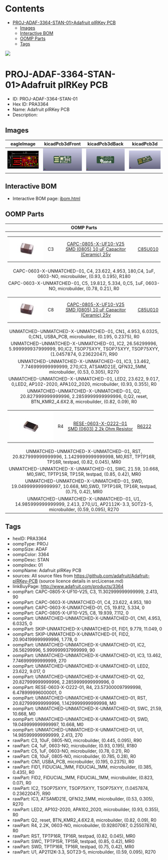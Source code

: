 



Contents
========

* [PROJ-ADAF-3364-STAN-01>Adafruit pIRKey PCB](#proj-adaf-3364-stan-01adafruit-pirkey-pcb)
	* [Images](#images)
	* [Interactive BOM](#interactive-bom)
	* [OOMP Parts](#oomp-parts)
	* [Tags](#tags)
  
![][im]
# PROJ-ADAF-3364-STAN-01>Adafruit pIRKey PCB

- ID: PROJ-ADAF-3364-STAN-01
- Hex ID: PRA3364
- Name: Adafruit pIRKey PCB
- Description: 

## Images
  
  

|eagleImage|kicadPcb3dFront|kicadPcb3dBack|kicadPcb3d|
| :---: | :---: | :---: | :---: |
|[![eagleImage](eagleImage_140.png)](eagleImage_600.png)|[![kicadPcb3dFront](kicadPcb3dFront_140.png)](kicadPcb3dFront_600.png)|[![kicadPcb3dBack](kicadPcb3dBack_140.png)](kicadPcb3dBack_600.png)|[![kicadPcb3d](kicadPcb3d_140.png)](kicadPcb3d_600.png)|

## Interactive BOM

- Interactive BOM page: [ibom.html](kicad/bom/ibom.html)

## OOMP Parts
  

|OOMP Parts|
| :---: |
|<table><tr><td>![CAPC-0805-X-UF10-V25](https://raw.githubusercontent.com/oomlout/oomlout_OOMP_parts/main/CAPC-0805-X-UF10-V25/image_140.jpg)</td><td> C3</td><td>[CAPC-0805-X-UF10-V25<br>SMD (0805) 10 uF Capacitor (Ceramic) 25v](https://github.com/oomlout/oomlout_OOMP_parts/tree/main/CAPC-0805-X-UF10-V25/)</td><td>[C85U010](https://github.com/oomlout/oomlout_OOMP_parts/tree/main/CAPC-0805-X-UF10-V25/)</td></tr></table>|
|CAPC-0603-X-UNMATCHED-01, C4, 23.622, 4.953, 180,C4, 1uF, 0603-NO, microbuilder, (0.93, 0.195), R180|
|CAPC-0603-X-UNMATCHED-01, C5, 19.812, 5.334, 0,C5, 1uF, 0603-NO, microbuilder, (0.78, 0.21), R0|
|<table><tr><td>![CAPC-0805-X-UF10-V25](https://raw.githubusercontent.com/oomlout/oomlout_OOMP_parts/main/CAPC-0805-X-UF10-V25/image_140.jpg)</td><td> C8</td><td>[CAPC-0805-X-UF10-V25<br>SMD (0805) 10 uF Capacitor (Ceramic) 25v](https://github.com/oomlout/oomlout_OOMP_parts/tree/main/CAPC-0805-X-UF10-V25/)</td><td>[C85U010](https://github.com/oomlout/oomlout_OOMP_parts/tree/main/CAPC-0805-X-UF10-V25/)</td></tr></table>|
|UNMATCHED-UNMATCHED-X-UNMATCHED-01, CN1, 4.953, 6.0325, 0,CN1, USBA_PCB, microbuilder, (0.195, 0.2375), R0|
|UNMATCHED-UNMATCHED-X-UNMATCHED-01, IC2, 26.56299996, 5.999999937999999, 90,IC2, TSOP75XYY, TSOP75XYY, TSOP75XYY, (1.0457874, 0.23622047), R90|
|UNMATCHED-UNMATCHED-X-UNMATCHED-01, IC3, 13.462, 7.746999999999999, 270,IC3, ATSAMD21E, QFN32_5MM, microbuilder, (0.53, 0.305), R270|
|UNMATCHED-UNMATCHED-X-UNMATCHED-01, LED2, 23.622, 9.017, 0,LED2, AP102-2020, APA102_2020, microbuilder, (0.93, 0.355), R0|
|UNMATCHED-UNMATCHED-X-UNMATCHED-01, Q2, 20.827999999999996, 2.2859999999999996, 0,Q2, reset, BTN_KMR2_4.6X2.8, microbuilder, (0.82, 0.09), R0|
|<table><tr><td>![RESE-0603-X-O222-01](https://raw.githubusercontent.com/oomlout/oomlout_OOMP_parts/main/RESE-0603-X-O222-01/image_140.jpg)</td><td> R4</td><td>[RESE-0603-X-O222-01<br>SMD (0603) 2.2k Ohm Resistor](https://github.com/oomlout/oomlout_OOMP_parts/tree/main/RESE-0603-X-O222-01/)</td><td>[R6222](https://github.com/oomlout/oomlout_OOMP_parts/tree/main/RESE-0603-X-O222-01/)</td></tr></table>|
|UNMATCHED-UNMATCHED-X-UNMATCHED-01, RST, 20.827999999999996, 1.1429999999999998, M0,RST, TPTP16R, TP16R, testpad, (0.82, 0.045), MR0|
|UNMATCHED-UNMATCHED-X-UNMATCHED-01, SWC, 21.59, 10.668, M0,SWC, TPTP15R, TP15R, testpad, (0.85, 0.42), MR0|
|UNMATCHED-UNMATCHED-X-UNMATCHED-01, SWD, 19.049999999999997, 10.668, M0,SWD, TPTP16R, TP16R, testpad, (0.75, 0.42), MR0|
|UNMATCHED-UNMATCHED-X-UNMATCHED-01, U1, 14.985999999999999, 2.413, 270,U1, AP2112K-3.3, SOT23-5, microbuilder, (0.59, 0.095), R270|

## Tags

- hexID: PRA3364
- oompType: PROJ
- oompSize: ADAF
- oompColor: 3364
- oompDesc: STAN
- oompIndex: 01
- oompName: Adafruit pIRKey PCB
- sources: All source files from https://github.com/adafruit/Adafruit-pIRKey-PCB (source licence details in srcLicense.md)
- linkBuyPage: http://www.adafruit.com/products/3364
- oompPart: CAPC-0805-X-UF10-V25, C3, 11.302999999999999, 2.413, 90
- oompPart: CAPC-0603-X-UNMATCHED-01, C4, 23.622, 4.953, 180
- oompPart: CAPC-0603-X-UNMATCHED-01, C5, 19.812, 5.334, 0
- oompPart: CAPC-0805-X-UF10-V25, C8, 19.939, 7.112, 0
- oompPart: UNMATCHED-UNMATCHED-X-UNMATCHED-01, CN1, 4.953, 6.0325, 0
- oompPart: SKIP-UNMATCHED-X-UNMATCHED-01, FID1, 9.779, 11.049, 0
- oompPart: SKIP-UNMATCHED-X-UNMATCHED-01, FID2, 20.904199999999996, 1.778, 0
- oompPart: UNMATCHED-UNMATCHED-X-UNMATCHED-01, IC2, 26.56299996, 5.999999937999999, 90
- oompPart: UNMATCHED-UNMATCHED-X-UNMATCHED-01, IC3, 13.462, 7.746999999999999, 270
- oompPart: UNMATCHED-UNMATCHED-X-UNMATCHED-01, LED2, 23.622, 9.017, 0
- oompPart: UNMATCHED-UNMATCHED-X-UNMATCHED-01, Q2, 20.827999999999996, 2.2859999999999996, 0
- oompPart: RESE-0603-X-O222-01, R4, 23.573000097999998, 6.478999996000001, 0
- oompPart: UNMATCHED-UNMATCHED-X-UNMATCHED-01, RST, 20.827999999999996, 1.1429999999999998, M0
- oompPart: UNMATCHED-UNMATCHED-X-UNMATCHED-01, SWC, 21.59, 10.668, M0
- oompPart: UNMATCHED-UNMATCHED-X-UNMATCHED-01, SWD, 19.049999999999997, 10.668, M0
- oompPart: UNMATCHED-UNMATCHED-X-UNMATCHED-01, U1, 14.985999999999999, 2.413, 270
- rawPart: C3, 10uF, 0805-NO, microbuilder, (0.445, 0.095), R90
- rawPart: C4, 1uF, 0603-NO, microbuilder, (0.93, 0.195), R180
- rawPart: C5, 1uF, 0603-NO, microbuilder, (0.78, 0.21), R0
- rawPart: C8, 10uF, 0805-NO, microbuilder, (0.785, 0.28), R0
- rawPart: CN1, USBA_PCB, microbuilder, (0.195, 0.2375), R0
- rawPart: FID1, FIDUCIAL_1MM, FIDUCIAL_1MM, microbuilder, (0.385, 0.435), R0
- rawPart: FID2, FIDUCIAL_1MM, FIDUCIAL_1MM, microbuilder, (0.823, 0.07), R0
- rawPart: IC2, TSOP75XYY, TSOP75XYY, TSOP75XYY, (1.0457874, 0.23622047), R90
- rawPart: IC3, ATSAMD21E, QFN32_5MM, microbuilder, (0.53, 0.305), R270
- rawPart: LED2, AP102-2020, APA102_2020, microbuilder, (0.93, 0.355), R0
- rawPart: Q2, reset, BTN_KMR2_4.6X2.8, microbuilder, (0.82, 0.09), R0
- rawPart: R4, 2.2K, 0603-NO, microbuilder, (0.92807087, 0.25507874), R0
- rawPart: RST, TPTP16R, TP16R, testpad, (0.82, 0.045), MR0
- rawPart: SWC, TPTP15R, TP15R, testpad, (0.85, 0.42), MR0
- rawPart: SWD, TPTP16R, TP16R, testpad, (0.75, 0.42), MR0
- rawPart: U1, AP2112K-3.3, SOT23-5, microbuilder, (0.59, 0.095), R270



[im]: kicadPcb3d_450.png
